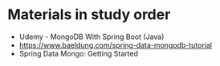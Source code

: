 # Materials in study order
* Udemy - MongoDB With Spring Boot (Java)
* https://www.baeldung.com/spring-data-mongodb-tutorial
* Spring Data Mongo: Getting Started